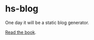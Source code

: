 # hs-blog

One day it will be a static blog generator.

[Read the book](https://learn-haskell.blog).

